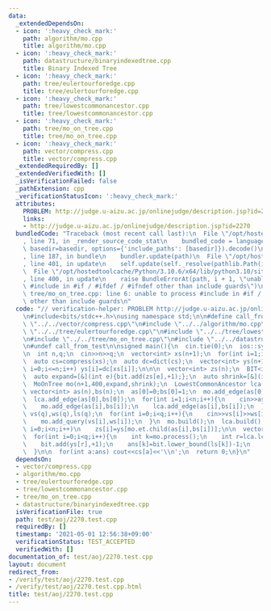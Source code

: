 ```yaml
---
data:
  _extendedDependsOn:
  - icon: ':heavy_check_mark:'
    path: algorithm/mo.cpp
    title: algorithm/mo.cpp
  - icon: ':heavy_check_mark:'
    path: datastructure/binaryindexedtree.cpp
    title: Binary Indexed Tree
  - icon: ':heavy_check_mark:'
    path: tree/eulertourforedge.cpp
    title: tree/eulertourforedge.cpp
  - icon: ':heavy_check_mark:'
    path: tree/lowestcommonancestor.cpp
    title: tree/lowestcommonancestor.cpp
  - icon: ':heavy_check_mark:'
    path: tree/mo_on_tree.cpp
    title: tree/mo_on_tree.cpp
  - icon: ':heavy_check_mark:'
    path: vector/compress.cpp
    title: vector/compress.cpp
  _extendedRequiredBy: []
  _extendedVerifiedWith: []
  _isVerificationFailed: false
  _pathExtension: cpp
  _verificationStatusIcon: ':heavy_check_mark:'
  attributes:
    PROBLEM: http://judge.u-aizu.ac.jp/onlinejudge/description.jsp?id=2270
    links:
    - http://judge.u-aizu.ac.jp/onlinejudge/description.jsp?id=2270
  bundledCode: "Traceback (most recent call last):\n  File \"/opt/hostedtoolcache/Python/3.10.6/x64/lib/python3.10/site-packages/onlinejudge_verify/documentation/build.py\"\
    , line 71, in _render_source_code_stat\n    bundled_code = language.bundle(stat.path,\
    \ basedir=basedir, options={'include_paths': [basedir]}).decode()\n  File \"/opt/hostedtoolcache/Python/3.10.6/x64/lib/python3.10/site-packages/onlinejudge_verify/languages/cplusplus.py\"\
    , line 187, in bundle\n    bundler.update(path)\n  File \"/opt/hostedtoolcache/Python/3.10.6/x64/lib/python3.10/site-packages/onlinejudge_verify/languages/cplusplus_bundle.py\"\
    , line 401, in update\n    self.update(self._resolve(pathlib.Path(included), included_from=path))\n\
    \  File \"/opt/hostedtoolcache/Python/3.10.6/x64/lib/python3.10/site-packages/onlinejudge_verify/languages/cplusplus_bundle.py\"\
    , line 400, in update\n    raise BundleErrorAt(path, i + 1, \"unable to process\
    \ #include in #if / #ifdef / #ifndef other than include guards\")\nonlinejudge_verify.languages.cplusplus_bundle.BundleErrorAt:\
    \ tree/mo_on_tree.cpp: line 6: unable to process #include in #if / #ifdef / #ifndef\
    \ other than include guards\n"
  code: "// verification-helper: PROBLEM http://judge.u-aizu.ac.jp/onlinejudge/description.jsp?id=2270\n\
    \n#include<bits/stdc++.h>\nusing namespace std;\n\n#define call_from_test\n#include\
    \ \"../../vector/compress.cpp\"\n#include \"../../algorithm/mo.cpp\"\n#include\
    \ \"../../tree/eulertourforedge.cpp\"\n#include \"../../tree/lowestcommonancestor.cpp\"\
    \n#include \"../../tree/mo_on_tree.cpp\"\n#include \"../../datastructure/binaryindexedtree.cpp\"\
    \n#undef call_from_test\n\nsigned main(){\n  cin.tie(0);\n  ios::sync_with_stdio(0);\n\
    \n  int n,q;\n  cin>>n>>q;\n  vector<int> xs(n+1);\n  for(int i=1;i<=n;i++) cin>>xs[i];\n\
    \  auto cs=compress(xs);\n  auto dc=dict(cs);\n  vector<int> ys(n+1);\n  for(int\
    \ i=0;i<=n;i++) ys[i]=dc[xs[i]];\n\n\n  vector<int> zs(n);\n  BIT<int> bit(n);\n\
    \  auto expand=[&](int e){bit.add(zs[e],+1);};\n  auto shrink=[&](int e){bit.add(zs[e],-1);};\n\
    \  MoOnTree mo(n+1,400,expand,shrink);\n  LowestCommonAncestor lca(n+1);\n\n \
    \ vector<int> as(n),bs(n);\n  as[0]=0;bs[0]=1;\n  mo.add_edge(as[0],bs[0]);\n\
    \  lca.add_edge(as[0],bs[0]);\n  for(int i=1;i<n;i++){\n    cin>>as[i]>>bs[i];\n\
    \    mo.add_edge(as[i],bs[i]);\n    lca.add_edge(as[i],bs[i]);\n  }\n  vector<int>\
    \ vs(q),ws(q),ls(q);\n  for(int i=0;i<q;i++){\n    cin>>vs[i]>>ws[i]>>ls[i];\n\
    \    mo.add_query(vs[i],ws[i]);\n  }\n  mo.build();\n  lca.build();\n\n  for(int\
    \ i=0;i<n;i++)\n    zs[i]=ys[mo.et.child(as[i],bs[i])];\n\n  vector<int> ans(q);\n\
    \  for(int i=0;i<q;i++){\n    int k=mo.process();\n    int r=lca.lca(vs[k],ws[k]);\n\
    \    bit.add(ys[r],+1);\n    ans[k]=bit.lower_bound(ls[k])-1;\n    bit.add(ys[r],-1);\n\
    \  }\n\n  for(int a:ans) cout<<cs[a]<<'\\n';\n  return 0;\n}\n"
  dependsOn:
  - vector/compress.cpp
  - algorithm/mo.cpp
  - tree/eulertourforedge.cpp
  - tree/lowestcommonancestor.cpp
  - tree/mo_on_tree.cpp
  - datastructure/binaryindexedtree.cpp
  isVerificationFile: true
  path: test/aoj/2270.test.cpp
  requiredBy: []
  timestamp: '2021-05-01 12:56:38+09:00'
  verificationStatus: TEST_ACCEPTED
  verifiedWith: []
documentation_of: test/aoj/2270.test.cpp
layout: document
redirect_from:
- /verify/test/aoj/2270.test.cpp
- /verify/test/aoj/2270.test.cpp.html
title: test/aoj/2270.test.cpp
---
```

